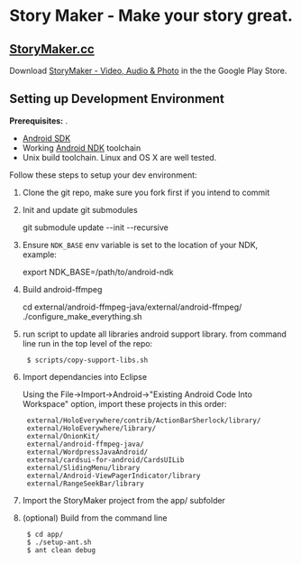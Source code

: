 Story Maker - Make your story great.
=====

## [StoryMaker.cc](http://storymaker.cc/)

Download [StoryMaker - Video, Audio & Photo](https://play.google.com/store/apps/details?id=info.guardianproject.mrapp) in the the Google Play Store. 

## Setting up Development Environment

**Prerequisites:**
. 
* [Android SDK](https://developer.android.com/sdk/installing/index.html)
* Working [Android NDK](https://developer.android.com/tools/sdk/ndk/index.html) toolchain
* Unix build toolchain.  Linux and OS X are well tested.

Follow these steps to setup your dev environment:

1. Clone the git repo, make sure you fork first if you intend to commit

1. Init and update git submodules

    git submodule update --init --recursive

1. Ensure `NDK_BASE` env variable is set to the location of your NDK, example:

    export NDK_BASE=/path/to/android-ndk

1. Build android-ffmpeg

    cd external/android-ffmpeg-java/external/android-ffmpeg/
    ./configure_make_everything.sh

1. run script to update all libraries android support library.  from command line run in the top level of the repo:

        $ scripts/copy-support-libs.sh

1. Import dependancies into Eclipse

    Using the File->Import->Android->"Existing Android Code Into Workspace" option, import these projects in this order:

        external/HoloEverywhere/contrib/ActionBarSherlock/library/
        external/HoloEverywhere/library/
        external/OnionKit/
        external/android-ffmpeg-java/
        external/WordpressJavaAndroid/
        external/cardsui-for-android/CardsUILib
        external/SlidingMenu/library
        external/Android-ViewPagerIndicator/library
        external/RangeSeekBar/library

1. Import the StoryMaker project from the app/ subfolder

1. (optional) Build from the command line

        $ cd app/
        $ ./setup-ant.sh
        $ ant clean debug

